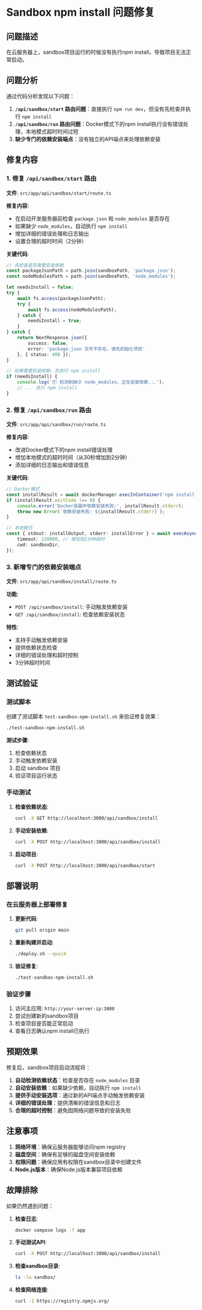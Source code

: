 # Sandbox npm install 问题修复

## 问题描述

在云服务器上，sandbox项目运行的时候没有执行npm install，导致项目无法正常启动。

## 问题分析

通过代码分析发现以下问题：

1. **`/api/sandbox/start` 路由问题**：直接执行 `npm run dev`，但没有先检查并执行 `npm install`
2. **`/api/sandbox/run` 路由问题**：Docker模式下的npm install执行没有错误处理，本地模式超时时间过短
3. **缺少专门的依赖安装端点**：没有独立的API端点来处理依赖安装

## 修复内容

### 1. 修复 `/api/sandbox/start` 路由

**文件**: `src/app/api/sandbox/start/route.ts`

**修复内容**:
- 在启动开发服务器前检查 `package.json` 和 `node_modules` 是否存在
- 如果缺少 `node_modules`，自动执行 `npm install`
- 增加详细的错误处理和日志输出
- 设置合理的超时时间（2分钟）

**关键代码**:
```typescript
// 先检查是否需要安装依赖
const packageJsonPath = path.join(sandboxPath, 'package.json');
const nodeModulesPath = path.join(sandboxPath, 'node_modules');

let needsInstall = false;
try {
    await fs.access(packageJsonPath);
    try {
        await fs.access(nodeModulesPath);
    } catch {
        needsInstall = true;
    }
} catch {
    return NextResponse.json({
        success: false,
        error: 'package.json 文件不存在，请先初始化项目'
    }, { status: 400 });
}

// 如果需要安装依赖，先执行 npm install
if (needsInstall) {
    console.log('📦 检测到缺少 node_modules，正在安装依赖...');
    // ... 执行 npm install
}
```

### 2. 修复 `/api/sandbox/run` 路由

**文件**: `src/app/api/sandbox/run/route.ts`

**修复内容**:
- 改进Docker模式下的npm install错误处理
- 增加本地模式的超时时间（从30秒增加到2分钟）
- 添加详细的日志输出和错误信息

**关键代码**:
```typescript
// Docker模式
const installResult = await dockerManager.execInContainer('npm install --silent');
if (installResult.exitCode !== 0) {
    console.error('Docker容器中依赖安装失败:', installResult.stderr);
    throw new Error(`依赖安装失败: ${installResult.stderr}`);
}

// 本地模式
const { stdout: installOutput, stderr: installError } = await execAsync(command, {
    timeout: 120000, // 增加到2分钟超时
    cwd: sandboxDir,
});
```

### 3. 新增专门的依赖安装端点

**文件**: `src/app/api/sandbox/install/route.ts`

**功能**:
- `POST /api/sandbox/install`: 手动触发依赖安装
- `GET /api/sandbox/install`: 检查依赖安装状态

**特性**:
- 支持手动触发依赖安装
- 提供依赖状态检查
- 详细的错误处理和超时控制
- 3分钟超时时间

## 测试验证

### 测试脚本

创建了测试脚本 `test-sandbox-npm-install.sh` 来验证修复效果：

```bash
./test-sandbox-npm-install.sh
```

**测试步骤**:
1. 检查依赖状态
2. 手动触发依赖安装
3. 启动 sandbox 项目
4. 验证项目运行状态

### 手动测试

1. **检查依赖状态**:
   ```bash
   curl -X GET http://localhost:3000/api/sandbox/install
   ```

2. **手动安装依赖**:
   ```bash
   curl -X POST http://localhost:3000/api/sandbox/install
   ```

3. **启动项目**:
   ```bash
   curl -X POST http://localhost:3000/api/sandbox/start
   ```

## 部署说明

### 在云服务器上部署修复

1. **更新代码**:
   ```bash
   git pull origin main
   ```

2. **重新构建并启动**:
   ```bash
   ./deploy.sh --quick
   ```

3. **验证修复**:
   ```bash
   ./test-sandbox-npm-install.sh
   ```

### 验证步骤

1. 访问主应用: `http://your-server-ip:3000`
2. 尝试创建新的sandbox项目
3. 检查项目是否能正常启动
4. 查看日志确认npm install已执行

## 预期效果

修复后，sandbox项目启动流程将：

1. **自动检测依赖状态**：检查是否存在 `node_modules` 目录
2. **自动安装依赖**：如果缺少依赖，自动执行 `npm install`
3. **提供手动安装选项**：通过新的API端点手动触发依赖安装
4. **详细的错误处理**：提供清晰的错误信息和日志
5. **合理的超时控制**：避免因网络问题导致的安装失败

## 注意事项

1. **网络环境**：确保云服务器能够访问npm registry
2. **磁盘空间**：确保有足够的磁盘空间安装依赖
3. **权限问题**：确保应用有权限在sandbox目录中创建文件
4. **Node.js版本**：确保Node.js版本兼容项目依赖

## 故障排除

如果仍然遇到问题：

1. **检查日志**:
   ```bash
   docker compose logs -f app
   ```

2. **手动测试API**:
   ```bash
   curl -X POST http://localhost:3000/api/sandbox/install
   ```

3. **检查sandbox目录**:
   ```bash
   ls -la sandbox/
   ```

4. **检查网络连接**:
   ```bash
   curl -I https://registry.npmjs.org/
   ```
